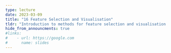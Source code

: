 ```yaml
---
type: lecture
date: 2023-03-09
title: "16 Feature Selection and Visualisation"
tldr: "Introduction to methods for feature selection and visualisation of data for machine learning."
hide_from_announcments: true
#links: 
#    - url: https://google.com
#      name: slides
---
```

